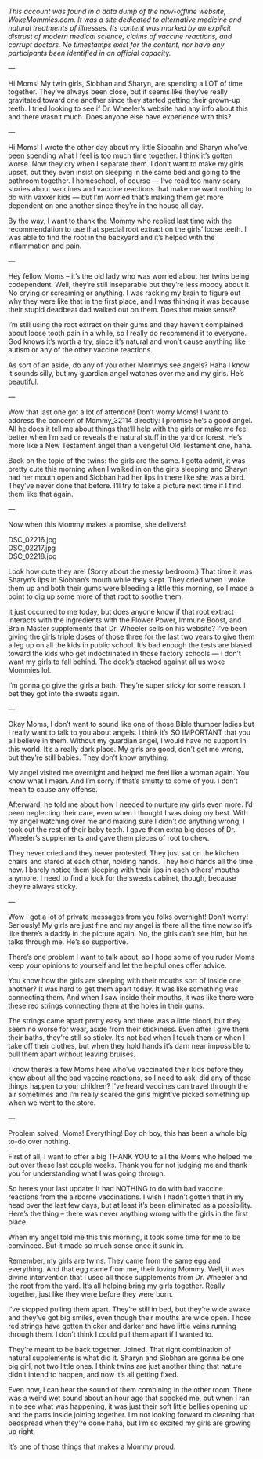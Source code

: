 *This account was found in a data dump of the now-offline website, WokeMommies.com. It was a site dedicated to alternative medicine and natural treatments of illnesses. Its content was marked by an explicit distrust of modern medical science, claims of vaccine reactions, and corrupt doctors. No timestamps exist for the content, nor have any participants been identified in an official capacity.*

—

Hi Moms! My twin girls, Siobhan and Sharyn, are spending a LOT of time together. They’ve always been close, but it seems like they’ve really gravitated toward one another since they started getting their grown-up teeth. I tried looking to see if Dr. Wheeler’s website had any info about this and there wasn’t much. Does anyone else have experience with this?

—

Hi Moms! I wrote the other day about my little Siobahn and Sharyn who’ve been spending what I feel is too much time together. I think it’s gotten worse. Now they cry when I separate them. I don’t want to make my girls upset, but they even insist on sleeping in the same bed and going to the bathroom together. I homeschool, of course — I’ve read too many scary stories about vaccines and vaccine reactions that make me want nothing to do with vaxxer kids — but I’m worried that’s making them get more dependent on one another since they’re in the house all day.

By the way, I want to thank the Mommy who replied last time with the recommendation to use that special root extract on the girls’ loose teeth. I was able to find the root in the backyard and it’s helped with the inflammation and pain.

—

Hey fellow Moms – it’s the old lady who was worried about her twins being codependent. Well, they’re still inseparable but they’re less moody about it. No crying or screaming or anything. I was racking my brain to figure out why they were like that in the first place, and I was thinking it was because their stupid deadbeat dad walked out on them. Does that make sense?

I’m still using the root extract on their gums and they haven’t complained about loose tooth pain in a while, so I really do recommend it to everyone. God knows it’s worth a try, since it’s natural and won’t cause anything like autism or any of the other vaccine reactions.

As sort of an aside, do any of you other Mommys see angels? Haha I know it sounds silly, but my guardian angel watches over me and my girls. He’s beautiful.

—

Wow that last one got a lot of attention! Don’t worry Moms! I want to address the concern of Mommy_32114 directly: I promise he’s a good angel. All he does it tell me about things that’ll help with the girls or make me feel better when I’m sad or reveals the natural stuff in the yard or forest. He’s more like a New Testament angel than a vengeful Old Testament one, haha.

Back on the topic of the twins: the girls are the same. I gotta admit, it was pretty cute this morning when I walked in on the girls sleeping and Sharyn had her mouth open and Siobhan had her lips in there like she was a bird. They’ve never done that before. I’ll try to take a picture next time if I find them like that again.

—

Now when this Mommy makes a promise, she delivers!

DSC_02216.jpg  
DSC_02217.jpg  
DSC_02218.jpg

Look how cute they are! (Sorry about the messy bedroom.) That time it was Sharyn’s lips in Siobhan’s mouth while they slept. They cried when I woke them up and both their gums were bleeding a little this morning, so I made a point to dig up some more of that root to soothe them.

It just occurred to me today, but does anyone know if that root extract interacts with the ingredients with the Flower Power, Immune Boost, and Brain Master supplements that Dr. Wheeler sells on his website? I’ve been giving the girls triple doses of those three for the last two years to give them a leg up on all the kids in public school. It’s bad enough the tests are biased toward the kids who get indoctrinated in those factory schools — I don’t want my girls to fall behind. The deck’s stacked against all us woke Mommies lol.

I’m gonna go give the girls a bath. They’re super sticky for some reason. I bet they got into the sweets again.

—

Okay Moms, I don’t want to sound like one of those Bible thumper ladies but I really want to talk to you about angels. I think it’s SO IMPORTANT that you all believe in them. Without my guardian angel, I would have no support in this world. It’s a really dark place. My girls are good, don’t get me wrong, but they’re still babies. They don’t know anything.

My angel visited me overnight and helped me feel like a woman again. You know what I mean. And I’m sorry if that’s smutty to some of you. I don’t mean to cause any offense.

Afterward, he told me about how I needed to nurture my girls even more. I’d been neglecting their care, even when I thought I was doing my best. With my angel watching over me and making sure I didn’t do anything wrong, I took out the rest of their baby teeth. I gave them extra big doses of Dr. Wheeler’s supplements and gave them pieces of root to chew.

They never cried and they never protested. They just sat on the kitchen chairs and stared at each other, holding hands. They hold hands all the time now. I barely notice them sleeping with their lips in each others’ mouths anymore. I need to find a lock for the sweets cabinet, though, because they’re always sticky.

—

Wow I got a lot of private messages from you folks overnight! Don’t worry! Seriously! My girls are just fine and my angel is there all the time now so it’s like there’s a daddy in the picture again. No, the girls can’t see him, but he talks through me. He’s so supportive.

There’s one problem I want to talk about, so I hope some of you ruder Moms keep your opinions to yourself and let the helpful ones offer advice.

You know how the girls are sleeping with their mouths sort of inside one another? It was hard to get them apart today. It was like something was connecting them. And when I saw inside their mouths, it was like there were these red strings connecting them at the holes in their gums.

The strings came apart pretty easy and there was a little blood, but they seem no worse for wear, aside from their stickiness. Even after I give them their baths, they’re still so sticky. It’s not bad when I touch them or when I take off their clothes, but when they hold hands it’s darn near impossible to pull them apart without leaving bruises.

I know there’s a few Moms here who’ve vaccinated their kids before they knew about all the bad vaccine reactions, so I need to ask: did any of these things happen to your children? I’ve heard vaccines can travel through the air sometimes and I’m really scared the girls might’ve picked something up when we went to the store.

—

Problem solved, Moms! Everything! Boy oh boy, this has been a whole big to-do over nothing.

First of all, I want to offer a big THANK YOU to all the Moms who helped me out over these last couple weeks. Thank you for not judging me and thank you for understanding what I was going through.

So here’s your last update: It had NOTHING to do with bad vaccine reactions from the airborne vaccinations. I wish I hadn’t gotten that in my head over the last few days, but at least it’s been eliminated as a possibility. Here’s the thing – there was never anything wrong with the girls in the first place.

When my angel told me this this morning, it took some time for me to be convinced. But it made so much sense once it sunk in.

Remember, my girls are twins. They came from the same egg and everything. And that egg came from me, their loving Mommy. Well, it was divine intervention that I used all those supplements from Dr. Wheeler and the root from the yard. It’s all helping bring my girls together. Really together, just like they were before they were born.

I’ve stopped pulling them apart. They’re still in bed, but they’re wide awake and they’ve got big smiles, even though their mouths are wide open. Those red strings have gotten thicker and darker and have little veins running through them. I don’t think I could pull them apart if I wanted to.

They’re meant to be back together. Joined. That right combination of natural supplements is what did it. Sharyn and Siobhan are gonna be one big girl, not two little ones. I think twins are just another thing that nature didn’t intend to happen, and now it’s all getting fixed.

Even now, I can hear the sound of them combining in the other room. There was a weird wet sound about an hour ago that spooked me, but when I ran in to see what was happening, it was just their soft little bellies opening up and the parts inside joining together. I’m not looking forward to cleaning that bedspread when they’re done haha, but I’m so excited my girls are growing up right.

It’s one of those things that makes a Mommy [proud](https://unsettlingstories.com).